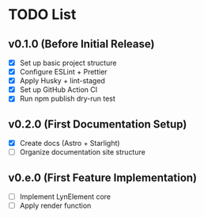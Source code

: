 # TODO List

## v0.1.0 (Before Initial Release)

- [x] Set up basic project structure
- [x] Configure ESLint + Prettier
- [x] Apply Husky + lint-staged
- [x] Set up GitHub Action CI
- [x] Run npm publish dry-run test

## v0.2.0 (First Documentation Setup)

- [x] Create docs (Astro + Starlight)
- [ ] Organize documentation site structure

## v0.e.0 (First Feature Implementation)

- [ ] Implement LynElement core
- [ ] Apply render function
